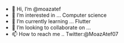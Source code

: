 - 👋 Hi, I’m @moazatef
- 👀 I’m interested in ... Computer science 
- 🌱 I’m currently learning ... Flutter
- 💞️ I’m looking to collaborate on ... 
- 📫 How to reach me ..  Twitter:@MoazAtef07

<!---
moazatef/moazatef is a ✨ special ✨ repository because its `README.md` (this file) appears on your GitHub profile.
You can click the Preview link to take a look at your changes.
--->
